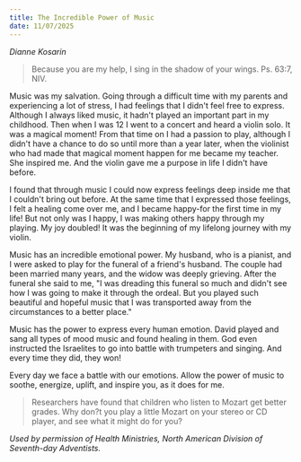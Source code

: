 ```yaml
---
title: The Incredible Power of Music
date: 11/07/2025
---
```


_Dianne Kosarin_

> <p></p>
> Because you are my help, I sing in the shadow of your wings. Ps. 63:7, NIV.

Music was my salvation. Going through a difficult time with my parents and experiencing a lot of stress, I had feelings that I didn't feel free to express. Although I always liked music, it hadn't played an important part in my childhood. Then when I was 12 I went to a concert and heard a violin solo. It was a magical moment! From that time on I had a passion to play, although I didn't have a chance to do so until more than a year later, when the violinist who had made that magical moment happen for me became my teacher. She inspired me. And the violin gave me a purpose in life I didn't have before.

I found that through music I could now express feelings deep inside me that I couldn't bring out before. At the same time that I expressed those feelings, I felt a healing come over me, and I became happy-for the first time in my life! But not only was I happy, I was making others happy through my playing. My joy doubled! It was the beginning of my lifelong journey with my violin.

Music has an incredible emotional power. My husband, who is a pianist, and I were asked to play for the funeral of a friend's husband. The couple had been married many years, and the widow was deeply grieving. After the funeral she said to me, "I was dreading this funeral so much and didn't see how I was going to make it through the ordeal. But you played such beautiful and hopeful music that I was transported away from the circumstances to a better place."

Music has the power to express every human emotion. David played and sang all types of mood music and found healing in them. God even instructed the Israelites to go into battle with trumpeters and singing. And every time they did, they won!

Every day we face a battle with our emotions. Allow the power of music to soothe, energize, uplift, and inspire you, as it does for me.

> <callout></callout>
> Researchers have found that children who listen to Mozart get better grades. Why don?t you play a little Mozart on your stereo or CD player, and see what it might do for you?

_Used by permission of Health Ministries, North American Division of Seventh-day Adventists._